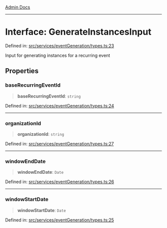 [Admin Docs](/)

***

# Interface: GenerateInstancesInput

Defined in: [src/services/eventGeneration/types.ts:23](https://github.com/Sourya07/talawa-api/blob/2dc82649c98e5346c00cdf926fe1d0bc13ec1544/src/services/eventGeneration/types.ts#L23)

Input for generating instances for a recurring event

## Properties

### baseRecurringEventId

> **baseRecurringEventId**: `string`

Defined in: [src/services/eventGeneration/types.ts:24](https://github.com/Sourya07/talawa-api/blob/2dc82649c98e5346c00cdf926fe1d0bc13ec1544/src/services/eventGeneration/types.ts#L24)

***

### organizationId

> **organizationId**: `string`

Defined in: [src/services/eventGeneration/types.ts:27](https://github.com/Sourya07/talawa-api/blob/2dc82649c98e5346c00cdf926fe1d0bc13ec1544/src/services/eventGeneration/types.ts#L27)

***

### windowEndDate

> **windowEndDate**: `Date`

Defined in: [src/services/eventGeneration/types.ts:26](https://github.com/Sourya07/talawa-api/blob/2dc82649c98e5346c00cdf926fe1d0bc13ec1544/src/services/eventGeneration/types.ts#L26)

***

### windowStartDate

> **windowStartDate**: `Date`

Defined in: [src/services/eventGeneration/types.ts:25](https://github.com/Sourya07/talawa-api/blob/2dc82649c98e5346c00cdf926fe1d0bc13ec1544/src/services/eventGeneration/types.ts#L25)
